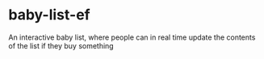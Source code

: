 # baby-list-ef
An interactive baby list, where people can in real time update the contents of the list if they buy something
